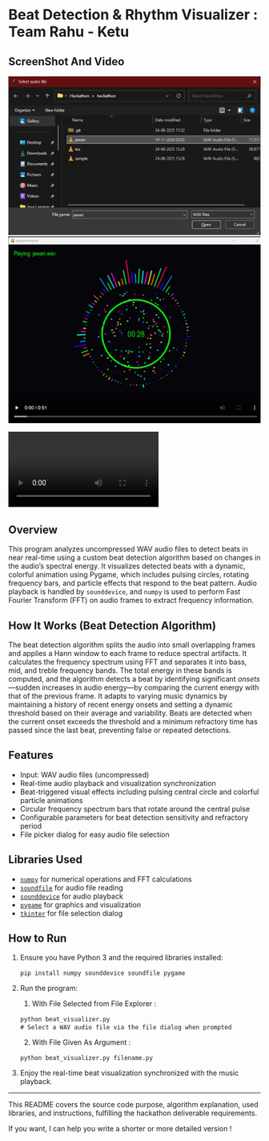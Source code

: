 # Beat Detection & Rhythm Visualizer : Team Rahu - Ketu 

## ScreenShot And Video
![](ss1.png)
![](ss2.png)

![](screenrecording.mp4)

## Overview

This program analyzes uncompressed WAV audio files to detect beats in near real-time using a custom beat detection algorithm based on changes in the audio’s spectral energy. It visualizes detected beats with a dynamic, colorful animation using Pygame, which includes pulsing circles, rotating frequency bars, and particle effects that respond to the beat pattern. Audio playback is handled by `sounddevice`, and `numpy` is used to perform Fast Fourier Transform (FFT) on audio frames to extract frequency information.

## How It Works (Beat Detection Algorithm)

The beat detection algorithm splits the audio into small overlapping frames and applies a Hann window to each frame to reduce spectral artifacts. It calculates the frequency spectrum using FFT and separates it into bass, mid, and treble frequency bands. The total energy in these bands is computed, and the algorithm detects a beat by identifying significant *onsets*—sudden increases in audio energy—by comparing the current energy with that of the previous frame. It adapts to varying music dynamics by maintaining a history of recent energy onsets and setting a dynamic threshold based on their average and variability. Beats are detected when the current onset exceeds the threshold and a minimum refractory time has passed since the last beat, preventing false or repeated detections.

## Features

- Input: WAV audio files (uncompressed)
- Real-time audio playback and visualization synchronization
- Beat-triggered visual effects including pulsing central circle and colorful particle animations
- Circular frequency spectrum bars that rotate around the central pulse
- Configurable parameters for beat detection sensitivity and refractory period
- File picker dialog for easy audio file selection

## Libraries Used

- [`numpy`](https://numpy.org/) for numerical operations and FFT calculations
- [`soundfile`](https://pysoundfile.readthedocs.io/) for audio file reading
- [`sounddevice`](https://python-sounddevice.readthedocs.io/) for audio playback
- [`pygame`](https://www.pygame.org/news) for graphics and visualization
- [`tkinter`](https://docs.python.org/3/library/tkinter.html) for file selection dialog

## How to Run

1. Ensure you have Python 3 and the required libraries installed:
   ```
   pip install numpy sounddevice soundfile pygame
   ```
2. Run the program:
    1. With File Selected from File Explorer :
   ```
   python beat_visualizer.py
   # Select a WAV audio file via the file dialog when prompted
   ```

    2. With File Given As Argument :
   ```
   python beat_visualizer.py filename.py
   ```
3. Enjoy the real-time beat visualization synchronized with the music playback.

***

This README covers the source code purpose, algorithm explanation, used libraries, and instructions, fulfilling the hackathon deliverable requirements.

If you want, I can help you write a shorter or more detailed version !
